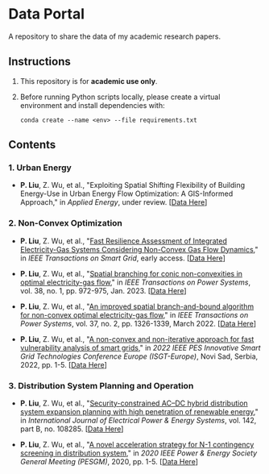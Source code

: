 # Data Portal

A repository to share the data of my academic research papers.

## Instructions

1. This repository is for **academic use only**.

2. Before running Python scripts locally, please create a virtual environment and install dependencies with:
   
    `conda create --name <env> --file requirements.txt`

## Contents

### 1. Urban Energy

- **P. Liu**, Z. Wu, et al., "Exploiting Spatial Shifting Flexibility of Building Energy-Use in Urban Energy Flow Optimization: A GIS-Informed Approach," in *Applied Energy*, under review. [[Data Here](https://github.com/pengxiang-liu/data-portal/tree/main/gis_informed_urban_energy)]

### 2. Non-Convex Optimization

- **P. Liu**, Z. Wu, et al., "[Fast Resilience Assessment of Integrated Electricity-Gas Systems Considering Non-Convex Gas Flow Dynamics](https://ieeexplore.ieee.org/document/10416289/)," in *IEEE Transactions on Smart Grid*, early access. [[Data Here](https://github.com/pengxiang-liu/data-portal/tree/main/electricity_gas_resilience)]

- **P. Liu**, Z. Wu, et al., "[Spatial branching for conic non-convexities in optimal electricity-gas flow](https://ieeexplore.ieee.org/document/9953559/)," in *IEEE Transactions on Power Systems*, vol. 38, no. 1, pp. 972-975, Jan. 2023. [[Data Here](https://github.com/pengxiang-liu/data-portal/tree/main/optimal_energy_flow_conic)]

- **P. Liu**, Z. Wu, et al., "[An improved spatial branch-and-bound algorithm for non-convex optimal electricity-gas flow](https://ieeexplore.ieee.org/document/9507323)," in *IEEE Transactions on Power Systems*, vol. 37, no. 2, pp. 1326-1339, March 2022. [[Data Here](https://github.com/pengxiang-liu/data-portal/tree/main/optimal_energy_flow_bilinear)]

- **P. Liu**, Z. Wu, et al., "[A non-convex and non-iterative approach for fast vulnerability analysis of smart grids](https://ieeexplore.ieee.org/document/9960551/)," in *2022 IEEE PES Innovative Smart Grid Technologies Conference Europe (ISGT-Europe)*, Novi Sad, Serbia, 2022, pp. 1-5. [[Data Here](https://github.com/pengxiang-liu/data-portal/tree/main/smart_grid_vulnerability)]

### 3. Distribution System Planning and Operation

- **P. Liu**, Z. Wu, et al., "[Security-constrained AC–DC hybrid distribution system expansion planning with high penetration of renewable energy](https://www.sciencedirect.com/science/article/pii/S0142061522003064)," in *International Journal of Electrical Power & Energy Systems*, vol. 142, part B, no. 108285. [[Data Here](https://github.com/pengxiang-liu/data-portal/tree/main/security_constrained_planning)]

- **P. Liu**, Z. Wu, et al., "[A novel acceleration strategy for N-1 contingency screening in distribution system](https://ieeexplore.ieee.org/document/9281445)," in *2020 IEEE Power & Energy Society General Meeting (PESGM)*, 2020, pp. 1-5. [[Data Here](https://github.com/pengxiang-liu/data-portal/tree/main/contingency_screening)]